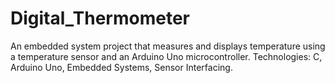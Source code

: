 # Digital_Thermometer
An embedded system project that measures and displays temperature using a temperature sensor and an Arduino Uno microcontroller. Technologies: C, Arduino Uno, Embedded Systems, Sensor Interfacing.
